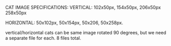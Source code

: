 CAT IMAGE SPECIFICATIONS:
VERTICAL:
102x50px,
154x50px,
206x50px
258x50px

HORIZONTAL:
50x102px,
50x154px, 
50x206, 
50x258px.

vertical/horizontal cats can be same image rotated 90 degrees, but we need a separate file for each. 8 files total.